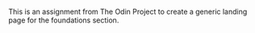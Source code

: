 This is an assignment from The Odin Project to create a generic landing page for the foundations section. 